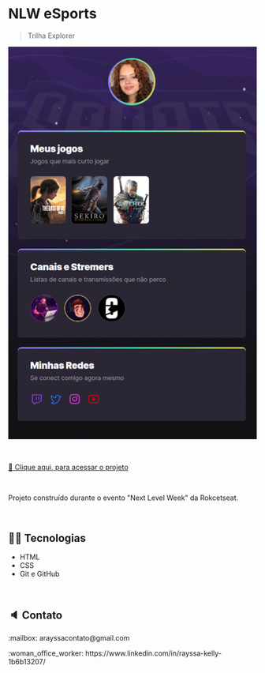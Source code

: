 # NLW eSports

>Trilha Explorer

![preview](./.github/preview.png)

<br>

[ :link: Clique aqui, para acessar o projeto](https://rayssakelly.github.io/nlw-esports-explorer/)

<br>

<p>Projeto construído durante o evento "Next Level Week" da Rokcetseat.</p>

<br>

## :woman_technologist: Tecnologias

- HTML
- CSS
- Git e GitHub

<br>

## :speaker: Contato

<p>:mailbox: arayssacontato@gmail.com </p>
<p>:woman_office_worker: https://www.linkedin.com/in/rayssa-kelly-1b6b13207/ </p>
